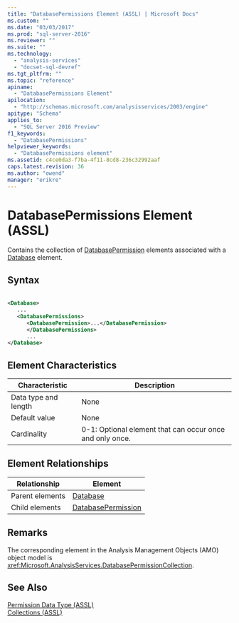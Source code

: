 ```yaml
---
title: "DatabasePermissions Element (ASSL) | Microsoft Docs"
ms.custom: ""
ms.date: "03/03/2017"
ms.prod: "sql-server-2016"
ms.reviewer: ""
ms.suite: ""
ms.technology: 
  - "analysis-services"
  - "docset-sql-devref"
ms.tgt_pltfrm: ""
ms.topic: "reference"
apiname: 
  - "DatabasePermissions Element"
apilocation: 
  - "http://schemas.microsoft.com/analysisservices/2003/engine"
apitype: "Schema"
applies_to: 
  - "SQL Server 2016 Preview"
f1_keywords: 
  - "DatabasePermissions"
helpviewer_keywords: 
  - "DatabasePermissions element"
ms.assetid: c4ce0da3-f7ba-4f11-8cd8-236c32992aaf
caps.latest.revision: 36
ms.author: "owend"
manager: "erikre"
---
```

# DatabasePermissions Element (ASSL)
  Contains the collection of [DatabasePermission](../../../analysis-services/scripting/objects/databasepermission-element-assl.md) elements associated with a [Database](../../../analysis-services/scripting/objects/database-element-assl.md) element.  
  
## Syntax  
  
```xml  
  
<Database>  
   ...  
   <DatabasePermissions>  
      <DatabasePermission>...</DatabasePermission>  
      </DatabasePermissions>  
      ...  
</Database>  
```  
  
## Element Characteristics  
  
|Characteristic|Description|  
|--------------------|-----------------|  
|Data type and length|None|  
|Default value|None|  
|Cardinality|0-1: Optional element that can occur once and only once.|  
  
## Element Relationships  
  
|Relationship|Element|  
|------------------|-------------|  
|Parent elements|[Database](../../../analysis-services/scripting/objects/database-element-assl.md)|  
|Child elements|[DatabasePermission](../../../analysis-services/scripting/objects/databasepermission-element-assl.md)|  
  
## Remarks  
 The corresponding element in the Analysis Management Objects (AMO) object model is <xref:Microsoft.AnalysisServices.DatabasePermissionCollection>.  
  
## See Also  
 [Permission Data Type &#40;ASSL&#41;](../../../analysis-services/scripting/data-type/permission-data-type-assl.md)   
 [Collections &#40;ASSL&#41;](../../../analysis-services/scripting/collections/collections-assl.md)  
  
  